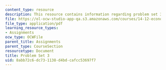 ```yaml
---
content_type: resource
description: This resource contains information regarding problem set 3.
file: https://ol-ocw-studio-app-qa.s3.amazonaws.com/courses/14-12-economic-applications-of-game-theory-fall-2012/8abb72c6dc731138d4bdcafcc53697f7_MIT14_12F12_pset3.pdf
file_type: application/pdf
learning_resource_types:
- Assignments
ocw_type: OCWFile
parent_title: Assignments
parent_type: CourseSection
resourcetype: Document
title: Problem Set 3
uid: 8abb72c6-dc73-1138-d4bd-cafcc53697f7
---
```

